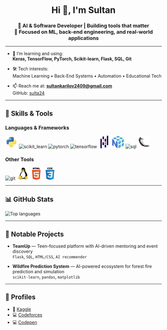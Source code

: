 <h1 align="center">Hi 👋, I'm Sultan</h1>
<h3 align="center">
🚀 AI & Software Developer | Building tools that matter<br/>
🎯 Focused on ML, back-end engineering, and real-world applications
</h3>

---

- 🧠 I’m learning and using:  
  **Keras, TensorFlow, PyTorch, Scikit-learn, Flask, SQL, Git**

- 🛠️ Tech interests:  
  Machine Learning • Back-End Systems • Automation • Educational Tech

- 📫 Reach me at: **sultankarilov2409@gmail.com**  
  GitHub: [sulta24](https://github.com/sulta24)

---

## 🧠 Skills & Tools

### Languages & Frameworks
<p align="left">
  <img src="https://raw.githubusercontent.com/devicons/devicon/master/icons/python/python-original.svg" alt="python" width="40"/>
  <img src="https://upload.wikimedia.org/wikipedia/commons/0/05/Scikit_learn_logo_small.svg" alt="scikit_learn" width="40"/>
  <img src="https://www.vectorlogo.zone/logos/pytorch/pytorch-icon.svg" alt="pytorch" width="40"/>
  <img src="https://www.vectorlogo.zone/logos/tensorflow/tensorflow-icon.svg" alt="tensorflow" width="40"/>
  <img src="https://raw.githubusercontent.com/devicons/devicon/master/icons/pandas/pandas-original.svg" alt="pandas" width="40"/>
  <img src="https://raw.githubusercontent.com/devicons/devicon/master/icons/numpy/numpy-original.svg" alt="numpy" width="40"/>
  <img src="https://www.vectorlogo.zone/logos/sqlite/sqlite-icon.svg" alt="sql" width="40"/>
  <img src="https://raw.githubusercontent.com/devicons/devicon/master/icons/flask/flask-original.svg" alt="flask" width="40"/>
</p>

### Other Tools
<p align="left">
  <img src="https://www.vectorlogo.zone/logos/git-scm/git-scm-icon.svg" alt="git" width="40"/>
  <img src="https://raw.githubusercontent.com/devicons/devicon/master/icons/linux/linux-original.svg" alt="linux" width="40"/>
  <img src="https://raw.githubusercontent.com/devicons/devicon/master/icons/html5/html5-original-wordmark.svg" alt="html" width="40"/>
  <img src="https://raw.githubusercontent.com/devicons/devicon/master/icons/css3/css3-original-wordmark.svg" alt="css" width="40"/>
</p>

---

## 📊 GitHub Stats

<p align="left">
  <img src="https://github-readme-stats.vercel.app/api/top-langs?username=sulta24&show_icons=true&locale=en&layout=compact" alt="Top languages" />
</p>

---

## 🚀 Notable Projects

- **TeamUp** — Teen-focused platform with AI-driven mentoring and event discovery  
  `Flask`, `SQL`, `HTML/CSS`, `AI recommender`

- **Wildfire Prediction System** — AI-powered ecosystem for forest fire prediction and simulation  
  `scikit-learn`, `pandas`, `matplotlib`


---

## 📌 Profiles

- 🧠 [Kaggle](https://kaggle.com/sulta24)  
- 💻 [Codeforces](https://codeforces.com/profile/sssss4242)  
- 💻 [Codepen](https://codepen.io/@sula32524)  
